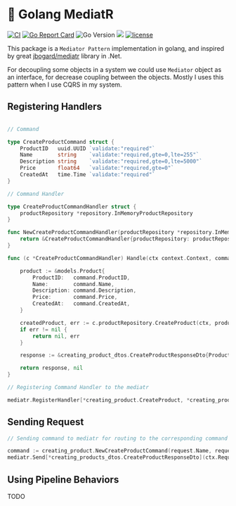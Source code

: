 # 🚃 Golang MediatR

[![CI](https://github.com/mehdihadeli/Go-MediatR/actions/workflows/ci.yml/badge.svg?branch=main&style=flat-square)](https://github.com/mehdihadeli/Go-MediatR/actions/workflows/ci.yml)
[![Go Report Card](https://goreportcard.com/badge/github.com/mehdihadeli/Go-MediatR)](https://goreportcard.com/report/github.com/mehdihadeli/Go-MediatR)
![Go Version](https://img.shields.io/badge/go%20version-%3E=1.18-61CFDD.svg?style=flat-square)
[![](https://godoc.org/github.com/mehdihadeli/Go-MediatR?status.svg)](https://pkg.go.dev/github.com/mehdihadeli/Go-MediatR)
[![license](https://img.shields.io/github/license/mashape/apistatus.svg)](https://github.com/mehdihadeli/Go-MediatR/blob/main/LICENCE)

This package is a `Mediator Pattern` implementation in golang, and inspired by great [jbogard/mediatr](https://github.com/jbogard/mediatr) library in .Net.

For decoupling some objects in a system we could use `Mediator` object as an interface, for decrease coupling between the objects. Mostly I uses this pattern when I use CQRS in my system.

## Registering Handlers 

``` go

// Command

type CreateProductCommand struct {
	ProductID   uuid.UUID `validate:"required"`
	Name        string    `validate:"required,gte=0,lte=255"`
	Description string    `validate:"required,gte=0,lte=5000"`
	Price       float64   `validate:"required,gte=0"`
	CreatedAt   time.Time `validate:"required"`
}

// Command Handler

type CreateProductCommandHandler struct {
	productRepository *repository.InMemoryProductRepository
}

func NewCreateProductCommandHandler(productRepository *repository.InMemoryProductRepository) *CreateProductCommandHandler {
	return &CreateProductCommandHandler{productRepository: productRepository}
}

func (c *CreateProductCommandHandler) Handle(ctx context.Context, command *CreateProductCommand) (*creating_product_dtos.CreateProductResponseDto, error) {

	product := &models.Product{
		ProductID:   command.ProductID,
		Name:        command.Name,
		Description: command.Description,
		Price:       command.Price,
		CreatedAt:   command.CreatedAt,
	}

	createdProduct, err := c.productRepository.CreateProduct(ctx, product)
	if err != nil {
		return nil, err
	}

	response := &creating_product_dtos.CreateProductResponseDto{ProductID: createdProduct.ProductID}

	return response, nil
}

// Registering Command Handler to the mediatr

mediatr.RegisterHandler[*creating_product.CreateProduct, *creating_products_dtos.CreateProductResponseDto](createProductCommandHandler)

```

## Sending Request

``` go
// Sending command to mediatr for routing to the corresponding command handler

command := creating_product.NewCreateProductCommand(request.Name, request.Description, request.Price)
mediatr.Send[*creating_products_dtos.CreateProductResponseDto](ctx.Request().Context(), command)
```

## Using Pipeline Behaviors
TODO
